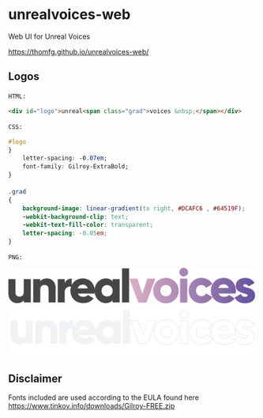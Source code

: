 # unrealvoices-web
Web UI for Unreal Voices

https://thomfg.github.io/unrealvoices-web/

## Logos

`HTML:`

```html
<div id="logo">unreal<span class="grad">voices &nbsp;</span></div>
```

`CSS:`

```css
#logo
}
	letter-spacing: -0.07em;
	font-family: Gilroy-ExtraBold;
}

.grad
{
	background-image: linear-gradient(to right, #DCAFC6 , #64519F);
	-webkit-background-clip: text;
	-webkit-text-fill-color: transparent;
	letter-spacing: -0.05em;
}
```

`PNG:`

<img alt="Logo Full Colour" src="https://github.com/thomfg/unrealvoices-web/raw/master/Unreal_Voices-Logo-Full-Colour-%20screen.png" width="500">
<img alt="Logo Grayscale" src="https://github.com/thomfg/unrealvoices-web/raw/master/Unreal_Voices-Logo-Negative-%20screen.png" width="500">

## Disclaimer

Fonts included are used according to the EULA found here https://www.tinkov.info/downloads/Gilroy-FREE.zip
